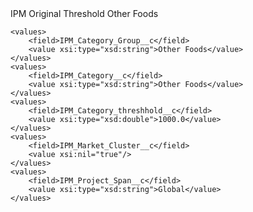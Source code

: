 <?xml version="1.0" encoding="UTF-8"?>
<CustomMetadata xmlns="http://soap.sforce.com/2006/04/metadata" xmlns:xsi="http://www.w3.org/2001/XMLSchema-instance" xmlns:xsd="http://www.w3.org/2001/XMLSchema">
    <label>IPM Original Threshold Other Foods</label>
     
    <values>
        <field>IPM_Category_Group__c</field>
        <value xsi:type="xsd:string">Other Foods</value>
    </values>
    <values>
        <field>IPM_Category__c</field>
        <value xsi:type="xsd:string">Other Foods</value>
    </values>
    <values>
        <field>IPM_Category_threshhold__c</field>
        <value xsi:type="xsd:double">1000.0</value>
    </values>
    <values>
        <field>IPM_Market_Cluster__c</field>
        <value xsi:nil="true"/>
    </values>
    <values>
        <field>IPM_Project_Span__c</field>
        <value xsi:type="xsd:string">Global</value>
    </values>
</CustomMetadata>
